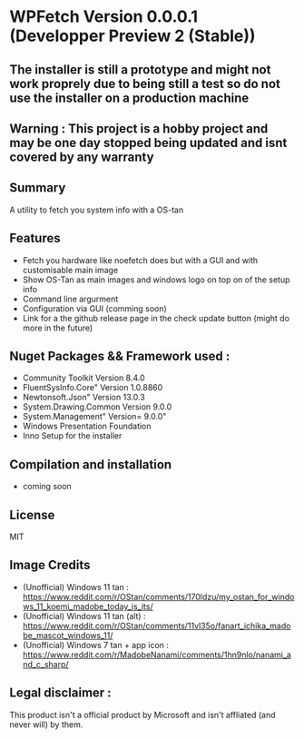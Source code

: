 # WPFetch Version 0.0.0.1 (Developper Preview 2 (Stable))

## The installer is still a prototype and might not work proprely due to being still a test so do not use the installer on a production machine

## Warning : This project is a hobby project and may be one day stopped being updated and isnt covered by any warranty

## Summary 
A utility to fetch you system info with a OS-tan

## Features
- Fetch you hardware like noefetch does but with a GUI and with customisable main image 
- Show OS-Tan as main images and windows logo on top on of the setup info
- Command line argurment
- Configuration via GUI (comming soon)
- Link for a the github release page in the check update button (might do more in the future)

## Nuget Packages && Framework used :
- Community Toolkit  Version 8.4.0
- FluentSysInfo.Core" Version 1.0.8860
- Newtonsoft.Json" Version 13.0.3
- System.Drawing.Common Version 9.0.0
- System.Management" Version= 9.0.0"
- Windows Presentation Foundation
- Inno Setup for the installer 

## Compilation and installation 
- coming soon

## License 
MIT

## Image Credits
- (Unofficial) Windows 11 tan : https://www.reddit.com/r/OStan/comments/170ldzu/my_ostan_for_windows_11_koemi_madobe_today_is_its/
- (Unofficial) Windows 11 tan (alt) : https://www.reddit.com/r/OStan/comments/11vl35o/fanart_ichika_madobe_mascot_windows_11/
- (Unofficial) Windows 7 tan + app icon : https://www.reddit.com/r/MadobeNanami/comments/1hn9nlo/nanami_and_c_sharp/

## Legal disclaimer :
This product isn't a official product by Microsoft and isn't affliated (and never will) by them.
